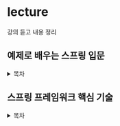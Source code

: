 # lecture

강의 듣고 내용 정리

## 예제로 배우는 스프링 입문

<details>
<summary>목차</summary>


  [IoC](https://github.com/beginin15/lecture/blob/master/%231%20예제로%20배우는%20스프링%20입문/IoC.md)

  [AOP](https://github.com/beginin15/lecture/blob/master/%231%20예제로%20배우는%20스프링%20입문/AOP.md)

  [PSA](https://github.com/beginin15/lecture/blob/master/%231%20예제로%20배우는%20스프링%20입문/PSA.md)

</details>

## 스프링 프레임워크 핵심 기술

<details>
<summary>목차</summary>


  ### IoC 컨테이너

  [컨테이너와 빈](https://github.com/beginin15/lecture/blob/master/%232%20스프링%20프레임워크%20핵심%20기술/IoC%20Container/01_IoC_컨테이너와_빈.md)

  [ApplicationContext](https://github.com/beginin15/lecture/blob/master/%232%20스프링%20프레임워크%20핵심%20기술/IoC%20Container/02_ApplicationContext.md)

  [@Autowired](https://github.com/beginin15/lecture/blob/master/%232%20스프링%20프레임워크%20핵심%20기술/IoC%20Container/03_%40Autowired.md)

  [@ComponentScan](https://github.com/beginin15/lecture/blob/master/%232%20스프링%20프레임워크%20핵심%20기술/IoC%20Container/04_%40Component와_컴포넌트%20스캔.md)

  [빈 스코프](https://github.com/beginin15/lecture/blob/master/%232%20스프링%20프레임워크%20핵심%20기술/IoC%20Container/05_빈_스코프.md)

  [Environment - Profile](https://github.com/beginin15/lecture/blob/master/%232%20스프링%20프레임워크%20핵심%20기술/IoC%20Container/06_Environment_profile.md)

  [Environment - Property](https://github.com/beginin15/lecture/blob/master/%232%20스프링%20프레임워크%20핵심%20기술/IoC%20Container/07_Environment_property.md)

  [MessageSource](https://github.com/beginin15/lecture/blob/master/%232%20스프링%20프레임워크%20핵심%20기술/IoC%20Container/08_MessageSource.md)

  [ApplicationEventPublisher](https://github.com/beginin15/lecture/blob/master/%232%20스프링%20프레임워크%20핵심%20기술/IoC%20Container/09_ApplicationEventPublisher.md)

  [ResourceLoader](https://github.com/beginin15/lecture/blob/master/%232%20스프링%20프레임워크%20핵심%20기술/IoC%20Container/10_ResourceLoader.md)

### Resource / Validation

[Resource 추상화](https://github.com/beginin15/lecture/blob/master/%232 스프링 프레임워크 핵심 기술/Resource%2C Validation/Resource_추상화.md) 

[Validation 추상화](https://github.com/beginin15/lecture/blob/master/%232 스프링 프레임워크 핵심 기술/Resource%2C Validation/Validation_추상화.md)

### 데이터 바인딩

[PropertyEditor](https://github.com/beginin15/lecture/blob/master/%232 스프링 프레임워크 핵심 기술/Data Binding/01_PropertyEditor.md)

[Converter와 Formatter](https://github.com/beginin15/lecture/blob/master/%232 스프링 프레임워크 핵심 기술/Data Binding/02_Converter와 Formatter.md)

### SpEL

[SpEL]()

</details>

